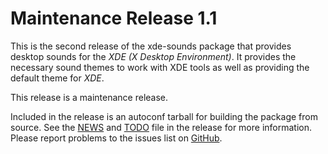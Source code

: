 [xde-sounds -- release notes.  2020-06-10]: #

Maintenance Release 1.1
=======================

This is the second release of the xde-sounds package that provides
desktop sounds for the _XDE (X Desktop Environment)_.  It provides the
necessary sound themes to work with XDE tools as well as providing the
default theme for _XDE_.

This release is a maintenance release.

Included in the release is an autoconf tarball for building the package
from source.  See the [NEWS](NEWS) and [TODO](TODO) file in the release
for more information.  Please report problems to the issues list on
[GitHub](https://github.com/bbidulock/xde-sounds/issues).

[ vim: set ft=markdown sw=4 tw=72 nocin nosi fo+=tcqlorn spell: ]: #
